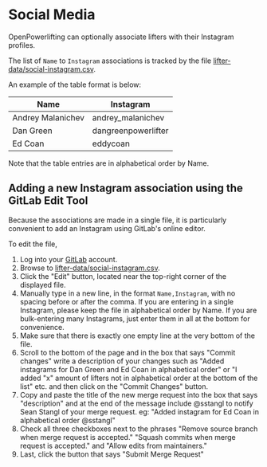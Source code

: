 # Social Media 

OpenPowerlifting can optionally associate lifters with their Instagram profiles.

The list of `Name` to `Instagram` associations is tracked by the file [lifter-data/social-instagram.csv](https://gitlab.com/openpowerlifting/opl-datablob/master/lifter-data/social-instagram.csv).

An example of the table format is below:

| Name              | Instagram           |
|-------------------|---------------------|
| Andrey Malanichev | andrey\_malanichev  |
| Dan Green         | dangreenpowerlifter |
| Ed Coan           | eddycoan            |

Note that the table entries are in alphabetical order by Name.

## Adding a new Instagram association using the GitLab Edit Tool

Because the associations are made in a single file, it is particularly convenient to add an Instagram using GitLab's online editor.

To edit the file,

   1. Log into your [GitLab](https://gitlab.com) account.
   2. Browse to [lifter-data/social-instagram.csv](https://gitlab.com/openpowerlifting/opl-data/blob/master/lifter-data/social-instagram.csv).
   3. Click the "Edit" button, located near the top-right corner of the displayed file.
   4. Manually type in a new line, in the format `Name,Instagram`, with no spacing before or after the comma. If you are entering in a single Instagram, please keep the file in alphabetical order by Name. If you are bulk-entering many Instagrams, just enter them in all at the bottom for convenience.
   5. Make sure that there is exactly one empty line at the very bottom of the file.
   6. Scroll to the bottom of the page and in the box that says "Commit changes" write a description of your changes such as "Added instagrams for Dan Green and Ed Coan in alphabetical order" or "I added "x" amount of lifters not in alphabetical order at the bottom of the list" etc. and then click on the "Commit Changes" button.
   7. Copy and paste the title of the new merge request into the box that says "description" and at the end of the message include @sstangl to notify Sean Stangl of your merge request. eg: "Added instagram for Ed Coan in alphabetical order @sstangl"
   8. Check all three checkboxes next to the phrases "Remove source branch when merge request is accepted." "Squash commits when merge request is accepted." and "Allow edits from maintainers."
   9. Last, click the button that says "Submit Merge Request"
